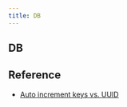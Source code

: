 ```yaml
---
title: DB
---
```


## DB
## Reference
* [Auto increment keys vs. UUID](https://medium.com/@Mareks_082/auto-increment-keys-vs-uuid-a74d81f7476a)